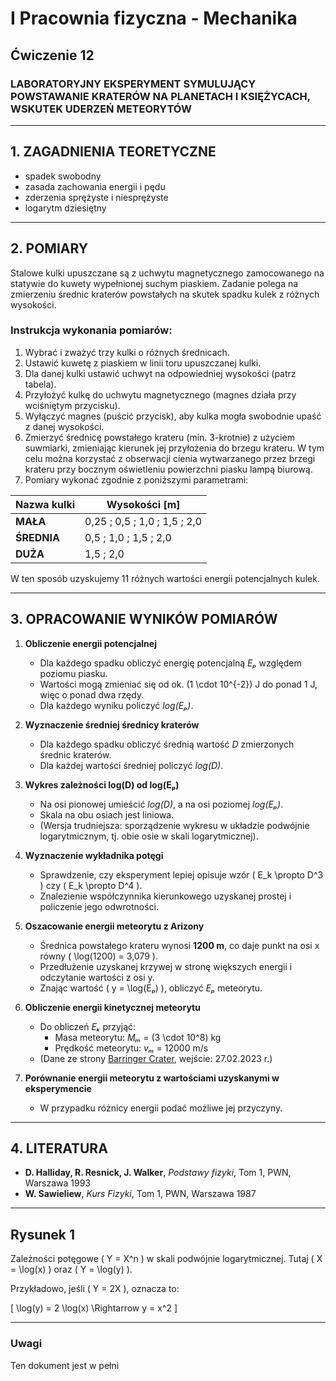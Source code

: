 # I Pracownia fizyczna - Mechanika

## Ćwiczenie 12

### LABORATORYJNY EKSPERYMENT SYMULUJĄCY POWSTAWANIE KRATERÓW NA PLANETACH I KSIĘŻYCACH, WSKUTEK UDERZEŃ METEORYTÓW

---

## 1. ZAGADNIENIA TEORETYCZNE

- spadek swobodny
- zasada zachowania energii i pędu
- zderzenia sprężyste i niesprężyste
- logarytm dziesiętny

---

## 2. POMIARY

Stalowe kulki upuszczane są z uchwytu magnetycznego zamocowanego na statywie do kuwety wypełnionej suchym piaskiem. Zadanie polega na zmierzeniu średnic kraterów powstałych na skutek spadku kulek z różnych wysokości.

### Instrukcja wykonania pomiarów:

1. Wybrać i zważyć trzy kulki o różnych średnicach.
2. Ustawić kuwetę z piaskiem w linii toru upuszczanej kulki.
3. Dla danej kulki ustawić uchwyt na odpowiedniej wysokości (patrz tabela).
4. Przyłożyć kulkę do uchwytu magnetycznego (magnes działa przy wciśniętym przycisku).
5. Wyłączyć magnes (puścić przycisk), aby kulka mogła swobodnie upaść z danej wysokości.
6. Zmierzyć średnicę powstałego krateru (min. 3-krotnie) z użyciem suwmiarki, zmieniając kierunek jej przyłożenia do brzegu krateru. W tym celu można korzystać z obserwacji cienia wytwarzanego przez brzegi krateru przy bocznym oświetleniu powierzchni piasku lampą biurową.
7. Pomiary wykonać zgodnie z poniższymi parametrami:

| Nazwa kulki | Wysokości [m]                |
| ----------- | ---------------------------- |
| **MAŁA**    | 0,25 ; 0,5 ; 1,0 ; 1,5 ; 2,0 |
| **ŚREDNIA** | 0,5 ; 1,0 ; 1,5 ; 2,0        |
| **DUŻA**    | 1,5 ; 2,0                    |

W ten sposób uzyskujemy 11 różnych wartości energii potencjalnych kulek.

---

## 3. OPRACOWANIE WYNIKÓW POMIARÓW

1. **Obliczenie energii potencjalnej**

   - Dla każdego spadku obliczyć energię potencjalną _Eₚ_ względem poziomu piasku.
   - Wartości mogą zmieniać się od ok. \(1 \cdot 10^{-2}\) J do ponad 1 J, więc o ponad dwa rzędy.
   - Dla każdego wyniku policzyć _log(Eₚ)_.

2. **Wyznaczenie średniej średnicy kraterów**

   - Dla każdego spadku obliczyć średnią wartość _D_ zmierzonych średnic kraterów.
   - Dla każdej wartości średniej policzyć _log(D)_.

3. **Wykres zależności log(D) od log(Eₚ)**

   - Na osi pionowej umieścić _log(D)_, a na osi poziomej _log(Eₚ)_.
   - Skala na obu osiach jest liniowa.
   - (Wersja trudniejsza: sporządzenie wykresu w układzie podwójnie logarytmicznym, tj. obie osie w skali logarytmicznej).

4. **Wyznaczenie wykładnika potęgi**

   - Sprawdzenie, czy eksperyment lepiej opisuje wzór \( E_k \propto D^3 \) czy \( E_k \propto D^4 \).
   - Znalezienie współczynnika kierunkowego uzyskanej prostej i policzenie jego odwrotności.

5. **Oszacowanie energii meteorytu z Arizony**

   - Średnica powstałego krateru wynosi **1200 m**, co daje punkt na osi x równy \( \log(1200) = 3,079 \).
   - Przedłużenie uzyskanej krzywej w stronę większych energii i odczytanie wartości z osi y.
   - Znając wartość \( y = \log(Eₚ) \), obliczyć _Eₚ_ meteorytu.

6. **Obliczenie energii kinetycznej meteorytu**

   - Do obliczeń _Eₖ_ przyjąć:
     - Masa meteorytu: _Mₘ_ = \(3 \cdot 10^8\) kg
     - Prędkość meteorytu: _vₘ_ = 12000 m/s
   - (Dane ze strony [Barringer Crater](https://www.barringercrater.com/the-crater), wejście: 27.02.2023 r.)

7. **Porównanie energii meteorytu z wartościami uzyskanymi w eksperymencie**
   - W przypadku różnicy energii podać możliwe jej przyczyny.

---

## 4. LITERATURA

- **D. Halliday, R. Resnick, J. Walker**, _Podstawy fizyki_, Tom 1, PWN, Warszawa 1993
- **W. Sawieliew**, _Kurs Fizyki_, Tom 1, PWN, Warszawa 1987

---

## Rysunek 1

Zależności potęgowe \( Y = X^n \) w skali podwójnie logarytmicznej. Tutaj \( X = \log(x) \) oraz \( Y = \log(y) \).

Przykładowo, jeśli \( Y = 2X \), oznacza to:

\[
\log(y) = 2 \log(x) \Rightarrow y = x^2
\]

---

### Uwagi

Ten dokument jest w pełni
